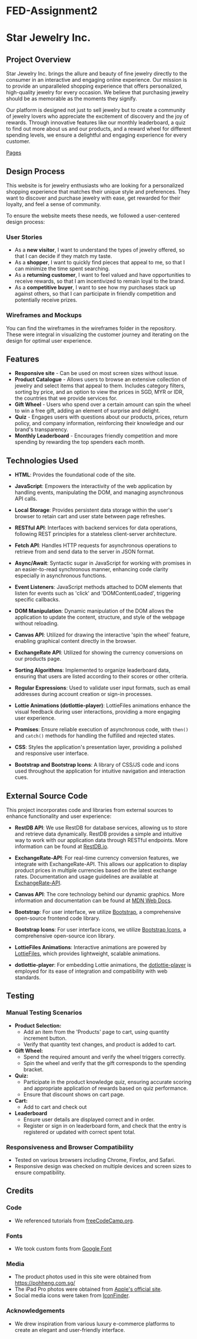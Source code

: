 # FED-Assignment2
# Star Jewelry Inc.

## Project Overview

Star Jewelry Inc. brings the allure and beauty of fine jewelry directly to the consumer in an interactive and engaging online experience. Our mission is to provide an unparalleled shopping experience that offers personalized, high-quality jewelry for every occasion. We believe that purchasing jewelry should be as memorable as the moments they signify.

Our platform is designed not just to sell jewelry but to create a community of jewelry lovers who appreciate the excitement of discovery and the joy of rewards. Through innovative features like our monthly leaderboard, a quiz to find out more about us and our products, and a reward wheel for different spending levels, we ensure a delightful and engaging experience for every customer.

[Pages](https://cctansh.github.io/FED-Assignment2/)

## Design Process

This website is for jewelry enthusiasts who are looking for a personalized shopping experience that matches their unique style and preferences. They want to discover and purchase jewelry with ease, get rewarded for their loyalty, and feel a sense of community.

To ensure the website meets these needs, we followed a user-centered design process:

### User Stories

- As a **new visitor**, I want to understand the types of jewelry offered, so that I can decide if they match my taste.
- As a **shopper**, I want to quickly find pieces that appeal to me, so that I can minimize the time spent searching.
- As a **returning customer**, I want to feel valued and have opportunities to receive rewards, so that I am incentivized to remain loyal to the brand.
- As a **competitive buyer**, I want to see how my purchases stack up against others, so that I can participate in friendly competition and potentially receive prizes.

### Wireframes and Mockups

You can find the wireframes in the wireframes folder in the repository. These were integral in visualizing the customer journey and iterating on the design for optimal user experience.

## Features
- **Responsive site** - Can be used on most screen sizes without issue.
- **Product Catalogue** - Allows users to browse an extensive collection of jewelry and select items that appeal to them. Includes category filters, sorting by price, and an option to view the prices in SGD, MYR or IDR, the countries that we provide services for.
- **Gift Wheel** - Users who spend over a certain amount can spin the wheel to win a free gift, adding an element of surprise and delight.
- **Quiz** - Engages users with questions about our products, prices, return policy, and company information, reinforcing their knowledge and our brand's transparency.
- **Monthly Leaderboard** - Encourages friendly competition and more spending by rewarding the top spenders each month.


## Technologies Used

- **HTML**: Provides the foundational code of the site.

- **JavaScript**: Empowers the interactivity of the web application by handling events, manipulating the DOM, and managing asynchronous API calls.

- **Local Storage**: Provides persistent data storage within the user's browser to retain cart and user state between page refreshes.

- **RESTful API**: Interfaces with backend services for data operations, following REST principles for a stateless client-server architecture.

- **Fetch API**: Handles HTTP requests for asynchronous operations to retrieve from and send data to the server in JSON format.

- **Async/Await**: Syntactic sugar in JavaScript for working with promises in an easier-to-read synchronous manner, enhancing code clarity especially in asynchronous functions.

- **Event Listeners**: JavaScript methods attached to DOM elements that listen for events such as 'click' and 'DOMContentLoaded', triggering specific callbacks.

- **DOM Manipulation**: Dynamic manipulation of the DOM allows the application to update the content, structure, and style of the webpage without reloading.

- **Canvas API**: Utilized for drawing the interactive 'spin the wheel' feature, enabling graphical content directly in the browser.

- **ExchangeRate API**: Utilized for showing the currency conversions on our products page.

- **Sorting Algorithms**: Implemented to organize leaderboard data, ensuring that users are listed according to their scores or other criteria.

- **Regular Expressions**: Used to validate user input formats, such as email addresses during account creation or sign-in processes.

- **Lottie Animations (dotlottie-player)**: LottieFiles animations enhance the visual feedback during user interactions, providing a more engaging user experience.

- **Promises**: Ensure reliable execution of asynchronous code, with `then()` and `catch()` methods for handling the fulfilled and rejected states.

- **CSS**: Styles the application's presentation layer, providing a polished and responsive user interface.

- **Bootstrap and Bootstrap Icons**: A library of CSS/JS code and icons used throughout the application for intuitive navigation and interaction cues.


## External Source Code

This project incorporates code and libraries from external sources to enhance functionality and user experience:

- **RestDB API**: We use RestDB for database services, allowing us to store and retrieve data dynamically. RestDB provides a simple and intuitive way to work with our application data through RESTful endpoints. More information can be found at [RestDB.io](https://restdb.io/).

- **ExchangeRate-API**: For real-time currency conversion features, we integrate with ExchangeRate-API. This allows our application to display product prices in multiple currencies based on the latest exchange rates. Documentation and usage guidelines are available at [ExchangeRate-API](https://www.exchangerate-api.com/).

- **Canvas API**: The core technology behind our dynamic graphics. More information and documentation can be found at [MDN Web Docs](https://developer.mozilla.org/en-US/docs/Web/API/Canvas_API).

- **Bootstrap**: For user interface, we utilize [Bootstrap](https://getbootstrap.com/), a comprehensive open-source frontend code library.

- **Bootstrap Icons**: For user interface icons, we utilize [Bootstrap Icons](https://icons.getbootstrap.com/), a comprehensive open-source icon library.

- **LottieFiles Animations**: Interactive animations are powered by [LottieFiles](https://lottiefiles.com/), which provides lightweight, scalable animations.

- **dotlottie-player**: For embedding Lottie animations, the [dotlottie-player](https://dotlottie.io/) is employed for its ease of integration and compatibility with web standards.


## Testing

### Manual Testing Scenarios

- **Product Selection:**
  - Add an item from the 'Products' page to cart, using quantity increment button.
  - Verify that quantity text changes, and product is added to cart.
- **Gift Wheel:**
  - Spend the required amount and verify the wheel triggers correctly.
  - Spin the wheel and verify that the gift corresponds to the spending bracket.
- **Quiz:**
  - Participate in the product knowledge quiz, ensuring accurate scoring and appropriate application of rewards based on quiz performance.
  - Ensure that discount shows on cart page.
- **Cart:**
  - Add to cart and check out
- **Leaderboard**
  - Ensure user details are displayed correct and in order.
  - Register or sign in on leaderboard form, and check that the entry is registered or updated with correct spent total.

### Responsiveness and Browser Compatibility

- Tested on various browsers including Chrome, Firefox, and Safari.
- Responsive design was checked on multiple devices and screen sizes to ensure compatibility.


## Credits

### Code
- We referenced tutorials from [freeCodeCamp.org](https://www.youtube.com/c/Freecodecamp).

### Fonts
- We took custom fonts from [Google Font](https://fonts.google.com/)

### Media

- The product photos used in this site were obtained from https://pohheng.com.sg/
- The iPad Pro photos were obtained from [Apple's official site](https://www.apple.com/sg/ipad-pro/).
- Social media icons were taken from [IconFinder](https://www.iconfinder.com/).

### Acknowledgements

- We drew inspiration from various luxury e-commerce platforms to create an elegant and user-friendly interface.

